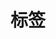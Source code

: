---
title: "标签"
menu:
  main:
    name: "🏷️ 标签"
    weight: -80
    #params:
    #SS  icon: "fas fa-tags"
---